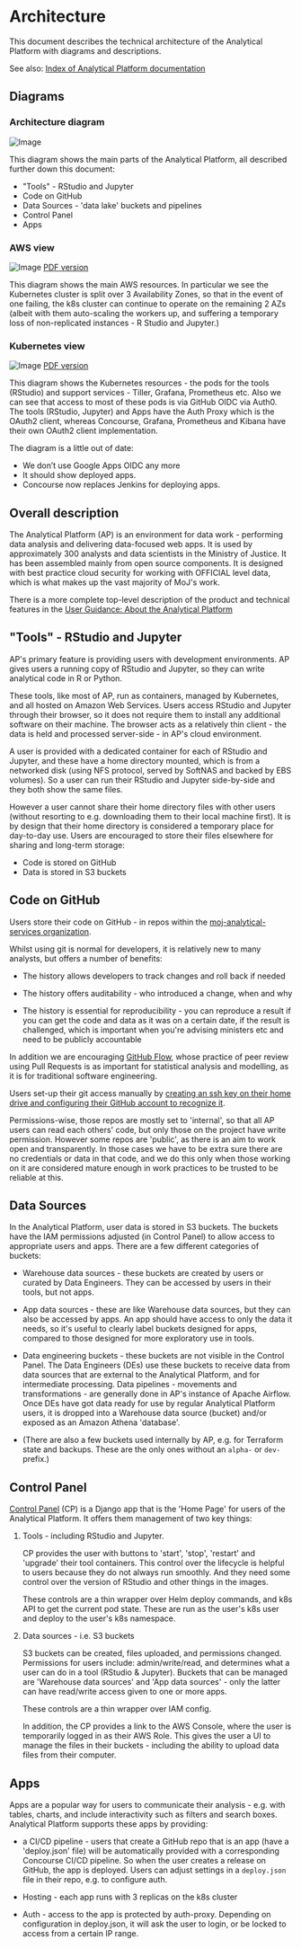 # Architecture

This document describes the technical architecture of the Analytical Platform with diagrams and descriptions.

See also: [Index of Analytical Platform documentation](https://github.com/ministryofjustice/analytics-platform)

## Diagrams

### Architecture diagram

![Image](images/Analytical_Platform_Architecture_sketch.jpg)

This diagram shows the main parts of the Analytical Platform, all described further down this document:

* "Tools" - RStudio and Jupyter
* Code on GitHub
* Data Sources - 'data lake' buckets and pipelines
* Control Panel
* Apps

### AWS view

![Image](images/Analytical_Platform_AWS_view.png)
[PDF version](images/Analytical_Platform_AWS_view.pdf)

This diagram shows the main AWS resources. In particular we see the Kubernetes cluster is split over 3 Availability Zones, so that in the event of one failing, the k8s cluster can continue to operate on the remaining 2 AZs (albeit with them auto-scaling the workers up, and suffering a temporary loss of non-replicated instances - R Studio and Jupyter.)

### Kubernetes view

![Image](images/Analytical_Platform_Kubernetes_view.png)
[PDF version](images/Analytical_Platform_Kubernetes_view.pdf)

This diagram shows the Kubernetes resources - the pods for the tools (RStudio) and support services - Tiller, Grafana, Prometheus etc.
Also we can see that access to most of these pods is via GitHub OIDC via Auth0. The tools  (RStudio, Jupyter) and Apps have the Auth Proxy which is the OAuth2 client, whereas Concourse, Grafana, Prometheus and Kibana have their own OAuth2 client implementation.

The diagram is a little out of date:

* We don’t use Google Apps OIDC any more
* It should show deployed apps.
* Concourse now replaces Jenkins for deploying apps.

## Overall description

The Analytical Platform (AP) is an environment for data work - performing data analysis and delivering data-focused web apps. It is used by approximately 300 analysts and data scientists in the Ministry of Justice. It has been assembled mainly from open source components. It is designed with best practice cloud security for working with OFFICIAL level data, which is what makes up the vast majority of MoJ's work.

There is a more complete top-level description of the product and technical features in the [User Guidance: About the Analytical Platform](https://user-guidance.services.alpha.mojanalytics.xyz/about.html#content)

## "Tools" - RStudio and Jupyter

AP's primary feature is providing users with development environments. AP gives users a running copy of RStudio and Jupyter, so they can write analytical code in R or Python.

These tools, like most of AP, run as containers, managed by Kubernetes, and all hosted on Amazon Web Services. Users access RStudio and Jupyter through their browser, so it does not require them to install any additional software on their machine. The browser acts as a relatively thin client - the data is held and processed server-side - in AP's cloud environment.

A user is provided with a dedicated container for each of RStudio and Jupyter, and these have a home directory mounted, which is from a networked disk (using NFS protocol, served by SoftNAS and backed by EBS volumes). So a user can run their RStudio and Jupyter side-by-side and they both show the same files.

However a user cannot share their home directory files with other users (without resorting to e.g. downloading them to their local machine first). It is by design that their home directory is considered a temporary place for day-to-day use. Users are encouraged to store their files elsewhere for sharing and long-term storage:

* Code is stored on GitHub
* Data is stored in S3 buckets

## Code on GitHub

Users store their code on GitHub - in repos within the [moj-analytical-services organization](https://github.com/moj-analytical-services/).

Whilst using git is normal for developers, it is relatively new to many analysts, but offers a number of benefits:

* The history allows developers to track changes and roll back if needed

* The history offers auditability - who introduced a change, when and why

* The history is essential for reproducibility - you can reproduce a result if you can get the code and data as it was on a certain date, if the result is challenged, which is important when you're advising ministers etc and need to be publicly accountable

In addition we are encouraging [GitHub Flow](https://guides.github.com/introduction/flow/), whose practice of peer review using Pull Requests is as important for statistical analysis and modelling, as it is for traditional software engineering.

Users set-up their git access manually by [creating an ssh key on their home drive and configuring their GitHub account to recognize it](https://user-guidance.services.alpha.mojanalytics.xyz/introduction.html#configure-git-and-github).

Permissions-wise, those repos are mostly set to 'internal', so that all AP users can read each others' code, but only those on the project have write permission. However some repos are 'public', as there is an aim to work open and transparently. In those cases we have to be extra sure there are no credentials or data in that code, and we do this only when those working on it are considered mature enough in work practices to be trusted to be reliable at this.

## Data Sources

In the Analytical Platform, user data is stored in S3 buckets. The buckets have the IAM permissions adjusted (in Control Panel) to allow access to appropriate users and apps. There are a few different categories of buckets:

* Warehouse data sources - these buckets are created by users or curated by Data Engineers. They can be accessed by users in their tools, but not apps.

* App data sources - these are like Warehouse data sources, but they can also be accessed by apps. An app should have access to only the data it needs, so it's useful to clearly label buckets designed for apps, compared to those designed for more exploratory use in tools.

* Data engineering buckets - these buckets are not visible in the Control Panel. The Data Engineers (DEs) use these buckets to receive data from data sources that are external to the Analytical Platform, and for intermediate processing. Data pipelines - movements and transformations - are generally done in AP's instance of Apache Airflow. Once DEs have got data ready for use by regular Analytical Platform users, it is dropped into a Warehouse data source (bucket) and/or exposed as an Amazon Athena 'database'.

* (There are also a few buckets used internally by AP, e.g. for Terraform state and backups. These are the only ones without an `alpha-` or `dev-` prefix.)

## Control Panel

[Control Panel](https://github.com/ministryofjustice/analytics-platform-control-panel) (CP) is a Django app that is the 'Home Page' for users of the Analytical Platform. It offers them management of two key things:

1. Tools - including RStudio and Jupyter.

    CP provides the user with buttons to 'start', 'stop', 'restart' and 'upgrade' their tool containers. This control over the lifecycle is helpful to users because they do not always run smoothly. And they need some control over the version of RStudio and other things in the images.

    These controls are a thin wrapper over Helm deploy commands, and k8s API to get the current pod state. These are run as the user's k8s user and deploy to the user's k8s namespace.

2. Data sources - i.e. S3 buckets

    S3 buckets can be created, files uploaded, and permissions changed. Permissions for users include: admin/write/read, and determines what a user can do in a tool (RStudio & Jupyter). Buckets that can be managed are 'Warehouse data sources' and 'App data sources' - only the latter can have read/write access given to one or more apps.

    These controls are a thin wrapper over IAM config.

    In addition, the CP provides a link to the AWS Console, where the user is temporarily logged in as their AWS Role. This gives the user a UI to manage the files in their buckets - including the ability to upload data files from their computer.

## Apps

Apps are a popular way for users to communicate their analysis - e.g. with tables, charts, and include interactivity such as filters and search boxes. Analytical Platform supports these apps by providing:

* a CI/CD pipeline - users that create a GitHub repo that is an app (have a 'deploy.json' file) will be automatically provided with a corresponding Concourse CI/CD pipeline. So when the user creates a release on GitHub, the app is deployed. Users can adjust settings in a `deploy.json` file in their repo, e.g. to configure auth.

* Hosting - each app runs with 3 replicas on the k8s cluster

* Auth - access to the app is protected by auth-proxy. Depending on configuration in deploy.json, it will ask the user to login, or be locked to access from a certain IP range.
